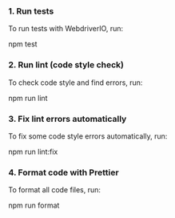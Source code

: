 ### 1. Run tests

To run tests with WebdriverIO, run:

npm test

### 2. Run lint (code style check)

To check code style and find errors, run:

npm run lint

### 3. Fix lint errors automatically

To fix some code style errors automatically, run:

npm run lint:fix

### 4. Format code with Prettier

To format all code files, run:

npm run format

